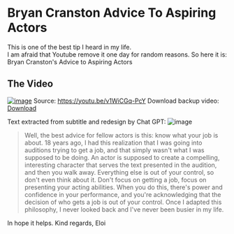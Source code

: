 # Bryan Cranston Advice To Aspiring Actors

This is one of the best tip I heard in my life.  
I am afraid that Youtube remove it one day for random reasons.
So here it is: Bryan Cranston's Advice to Aspiring Actors  

## The Video

[![image](https://user-images.githubusercontent.com/20149493/218703855-09313df3-74e1-498d-8c31-2f3727f942fd.png)](https://youtu.be/v1WiCGq-PcY)
Source: https://youtu.be/v1WiCGq-PcY
Download backup video: [Download](https://github.com/EloiStree/BryanCranstonAdviceToAspiringActors/blob/main/BryanCranstonAdviceToAspiringActors.mp4)

Text extracted from subtitle and redesign by Chat GPT:
![image](https://user-images.githubusercontent.com/20149493/218703948-8a68eb59-242a-46cb-af39-e4043e1a6b98.png)
> Well, the best advice for fellow actors is this: know what your job is about. 18 years ago, I had this realization that I was going into auditions trying to get a job, and that simply wasn't what I was supposed to be doing. An actor is supposed to create a compelling, interesting character that serves the text presented in the audition, and then you walk away. Everything else is out of your control, so don't even think about it. Don't focus on getting a job, focus on presenting your acting abilities. When you do this, there's power and confidence in your performance, and you're acknowledging that the decision of who gets a job is out of your control. Once I adapted this philosophy, I never looked back and I've never been busier in my life.


In hope it helps.
Kind regards,
Eloi
